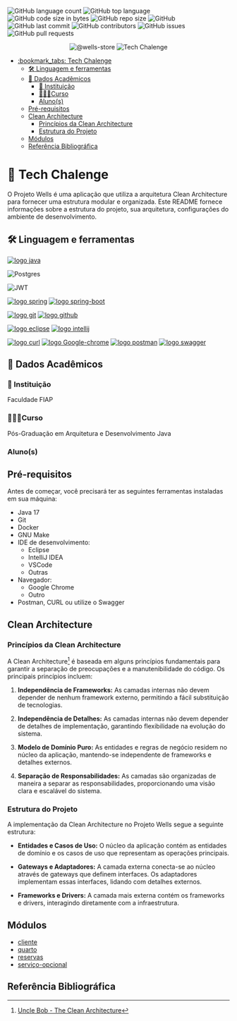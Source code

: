 
![GitHub language count](https://img.shields.io/github/languages/count/fsales/fiap-tech-chalenge-fase5)
![GitHub top language](https://img.shields.io/github/languages/top/fsales/fiap-tech-chalenge-fase5)
![GitHub code size in bytes](https://img.shields.io/github/languages/code-size/fsales/fiap-tech-chalenge-fase5)
![GitHub repo size](https://img.shields.io/github/repo-size/fsales/fiap-tech-chalenge-fase5)
![GitHub](https://img.shields.io/github/license/fsales/fiap-tech-chalenge-fase5)
![GitHub last commit](https://img.shields.io/github/last-commit/fsales/fiap-tech-chalenge-fase5)
![GitHub contributors](https://img.shields.io/github/contributors/fsales/fiap-tech-chalenge-fase5)
![GitHub issues](https://img.shields.io/github/issues/fsales/fiap-tech-chalenge-fase5)
![GitHub pull requests](https://img.shields.io/github/issues-pr/fsales/fiap-tech-chalenge-fase5)

<p align="center">
 <img src="https://img.shields.io/static/v1?label=GitHub&message=@Wells-store&color=8257E5&labelColor=000000" alt="@wells-store" />
 <img src="https://img.shields.io/static/v1?label=Tipo&message=Tech%20Chalenge&color=8257E5&labelColor=000000" alt="Tech Chalenge" />
</p>

- [:bookmark\_tabs: Tech Chalenge](#bookmark_tabs-tech-chalenge)
    - [🛠️ Linguagem e ferramentas](#️-linguagem-e-ferramentas)
    - [🏫 Dados Acadêmicos](#-dados-acadêmicos)
        - [🏬 Instituição](#-instituição)
        - [🧑🏻‍🎓Curso](#curso)
        - [Aluno(s)](#alunos)
    - [Pré-requisitos](#pré-requisitos)
    - [Clean Architecture](#clean-architecture)
        - [Princípios da Clean Architecture](#princípios-da-clean-architecture)
        - [Estrutura do Projeto](#estrutura-do-projeto)
    - [Módulos](#módulos)
    - [Referência Bibliográfica](#referência-bibliográfica)

# :bookmark_tabs: Tech Chalenge

O Projeto Wells é uma aplicação que utiliza a arquitetura Clean Architecture para fornecer uma estrutura modular e organizada. Este README fornece informações sobre a estrutura do projeto, sua arquitetura, configurações do ambiente de desenvolvimento.


## 🛠️ Linguagem e ferramentas

[![logo java](https://img.shields.io/badge/Java-ED8B00?style=for-the-badge&logo=kofi&logoColor=white)](#)

![Postgres](https://img.shields.io/badge/postgres-%23316192.svg?style=for-the-badge&logo=postgresql&logoColor=white)

![JWT](https://img.shields.io/badge/JWT-black?style=for-the-badge&logo=JSON%20web%20tokens)

[![logo spring](https://img.shields.io/badge/Spring-6DB33F?style=for-the-badge&logo=spring&logoColor=white)](https://spring.io/)
[![logo spring-boot](https://img.shields.io/badge/Spring_Boot-F2F4F9?style=for-the-badge&logo=spring-boot)](https://spring.io/projects/spring-boot)

[![logo git](https://img.shields.io/badge/GIT-E44C30?style=for-the-badge&logo=git&logoColor=white)](https://git-scm.com/)
[![logo github](https://img.shields.io/badge/GitHub-100000?style=for-the-badge&logo=github&logoColor=white)](https://github.com)

[![logo eclipse](https://img.shields.io/badge/Eclipse-2C2255?style=for-the-badge&logo=eclipse&logoColor=white)](https://www.eclipse.org/)
[![logo intellij](https://img.shields.io/badge/IntelliJ_IDEA-000000.svg?style=for-the-badge&logo=intellij-idea&logoColor=white)](https://www.jetbrains.com/pt-br/idea/)

[![logo curl](https://img.shields.io/badge/curl-093754.svg?style=for-the-badge&logo=curl-idea&logoColor=white)](https://curl.se/)
[![logo Google-chrome](https://img.shields.io/badge/Google_chrome-4285F4?style=for-the-badge&logo=Google-chrome&logoColor=white)](https://www.google.pt/intl/pt-PT/chrome/?brand=FHFK&gclid=CjwKCAjwnOipBhBQEiwACyGLuu4mCvDZcz9NfyfYpBcLdbDQXuIG2WbyC85RYuP3SLSiNGUcNE9hyRoCXxkQAvD_BwE&gclsrc=aw.ds)
[![logo postman](https://img.shields.io/badge/Postman-FF6C37?style=for-the-badge&logo=Postman&logoColor=white)](https://www.postman.com/)
[![logo swagger](https://img.shields.io/badge/Swagger-85EA2D?style=for-the-badge&logo=Swagger&logoColor=white)](https://swagger.io/)

## 🏫 Dados Acadêmicos

### 🏬 Instituição

Faculdade FIAP

### 🧑🏻‍🎓Curso

Pós-Graduação em Arquitetura e Desenvolvimento Java

### Aluno(s)

## Pré-requisitos

Antes de começar, você precisará ter as seguintes ferramentas instaladas em sua máquina:

- Java 17
- Git
- Docker
- GNU Make
- IDE de desenvolvimento:
    - Eclipse
    - IntelliJ IDEA
    - VSCode
    - Outras
- Navegador:
    - Google Chrome
    - Outro
- Postman, CURL ou utilize o Swagger

## Clean Architecture

### Princípios da Clean Architecture

A Clean Architecture[^1] é baseada em alguns princípios fundamentais para garantir a separação de preocupações e a manutenibilidade do código. Os principais princípios incluem:

1. **Independência de Frameworks:** As camadas internas não devem depender de nenhum framework externo, permitindo a fácil substituição de tecnologias.

2. **Independência de Detalhes:** As camadas internas não devem depender de detalhes de implementação, garantindo flexibilidade na evolução do sistema.

3. **Modelo de Domínio Puro:** As entidades e regras de negócio residem no núcleo da aplicação, mantendo-se independente de frameworks e detalhes externos.

4. **Separação de Responsabilidades:** As camadas são organizadas de maneira a separar as responsabilidades, proporcionando uma visão clara e escalável do sistema.

### Estrutura do Projeto

A implementação da Clean Architecture no Projeto Wells segue a seguinte estrutura:

- **Entidades e Casos de Uso:** O núcleo da aplicação contém as entidades de domínio e os casos de uso que representam as operações principais.

- **Gateways e Adaptadores:** A camada externa conecta-se ao núcleo através de gateways que definem interfaces. Os adaptadores implementam essas interfaces, lidando com detalhes externos.

- **Frameworks e Drivers:** A camada mais externa contém os frameworks e drivers, interagindo diretamente com a infraestrutura.

## Módulos

- [cliente](book-room/clientes/README.md)
- [quarto](book-room/quarto/README.md)
- [reservas](book-room/reservas/README.md)
- [serviço-opcional](book-room/servico-opcionais/README.md)

## Referência Bibliográfica

[^1]:[Uncle Bob - The Clean Architecture](https://blog.cleancoder.com/uncle-bob/2012/08/13/the-clean-architecture.html)